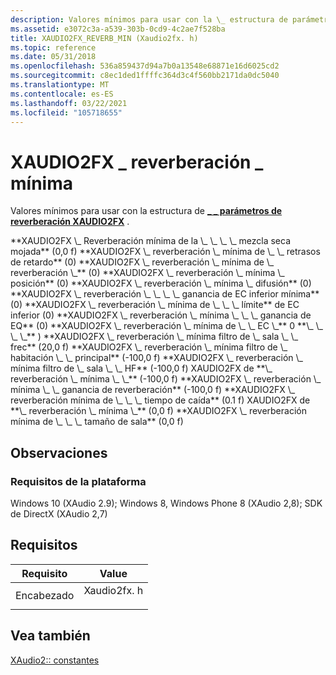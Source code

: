 ```yaml
---
description: Valores mínimos para usar con la \_ estructura de parámetros de reverberación XAUDIO2FX \_ .
ms.assetid: e3072c3a-a539-303b-0cd9-4c2ae7f528ba
title: XAUDIO2FX_REVERB_MIN (Xaudio2fx. h)
ms.topic: reference
ms.date: 05/31/2018
ms.openlocfilehash: 536a859437d94a7b0a13548e68871e16d6025cd2
ms.sourcegitcommit: c8ec1ded1ffffc364d3c4f560bb2171da0dc5040
ms.translationtype: MT
ms.contentlocale: es-ES
ms.lasthandoff: 03/22/2021
ms.locfileid: "105718655"
---
```

# <a name="xaudio2fx_reverb_min"></a>XAUDIO2FX \_ reverberación \_ mínima

Valores mínimos para usar con la estructura de [**\_ \_ parámetros de reverberación XAUDIO2FX**](/windows/desktop/api/xaudio2fx/ns-xaudio2fx-xaudio2fx_reverb_parameters) .

<dl> <span id="XAUDIO2FX_REVERB_MIN_WET_DRY_MIX"></span><span id="xaudio2fx_reverb_min_wet_dry_mix"></span>**XAUDIO2FX \_ Reverberación mínima de la \_ \_ \_ \_ mezcla seca mojada** (0,0 f) <span id="XAUDIO2FX_REVERB_MIN_REFLECTIONS_DELAY"></span> <span id="xaudio2fx_reverb_min_reflections_delay"></span> **XAUDIO2FX \_ reverberación \_ mínima de \_ \_ retrasos de retardo** (0) <span id="XAUDIO2FX_REVERB_MIN_REVERB_DELAY"></span> <span id="xaudio2fx_reverb_min_reverb_delay"></span> **XAUDIO2FX \_ reverberación \_ mínima de \_ reverberación \_** (0) <span id="XAUDIO2FX_REVERB_MIN_POSITION"></span> <span id="xaudio2fx_reverb_min_position"></span> **XAUDIO2FX \_ reverberación \_ mínima \_ posición** (0) <span id="XAUDIO2FX_REVERB_MIN_DIFFUSION"></span> <span id="xaudio2fx_reverb_min_diffusion"></span> **XAUDIO2FX \_ reverberación \_ mínima \_ difusión** (0) <span id="XAUDIO2FX_REVERB_MIN_LOW_EQ_GAIN"></span> <span id="xaudio2fx_reverb_min_low_eq_gain"></span> **XAUDIO2FX \_ reverberación \_ \_ \_ \_ ganancia de EC inferior mínima** (0) <span id="XAUDIO2FX_REVERB_MIN_LOW_EQ_CUTOFF"></span> <span id="xaudio2fx_reverb_min_low_eq_cutoff"></span> **XAUDIO2FX \_ reverberación \_ mínima de \_ \_ \_ límite** de EC inferior (0) <span id="XAUDIO2FX_REVERB_MIN_HIGH_EQ_GAIN"></span> <span id="xaudio2fx_reverb_min_high_eq_gain"></span> **XAUDIO2FX \_ reverberación \_ mínima \_ \_ \_ ganancia de EQ** (0) <span id="XAUDIO2FX_REVERB_MIN_HIGH_EQ_CUTOFF"></span> <span id="xaudio2fx_reverb_min_high_eq_cutoff"></span> **XAUDIO2FX \_ reverberación \_ mínima de \_ \_ EC \_** <span id="XAUDIO2FX_REVERB_MIN_REAR_DELAY"></span> <span id="xaudio2fx_reverb_min_rear_delay"></span> 0 **\_ \_ \_ \_** ) <span id="XAUDIO2FX_REVERB_MIN_ROOM_FILTER_FREQ"></span> <span id="xaudio2fx_reverb_min_room_filter_freq"></span> **XAUDIO2FX \_ reverberación \_ mínima filtro de \_ sala \_ \_ frec** (20,0 f) <span id="XAUDIO2FX_REVERB_MIN_ROOM_FILTER_MAIN"></span> <span id="xaudio2fx_reverb_min_room_filter_main"></span> **XAUDIO2FX \_ reverberación \_ mínima filtro de \_ habitación \_ \_ principal** (-100,0 f) <span id="XAUDIO2FX_REVERB_MIN_ROOM_FILTER_HF"></span> <span id="xaudio2fx_reverb_min_room_filter_hf"></span> **XAUDIO2FX \_ reverberación \_ mínima filtro de \_ sala \_ \_ HF** (-100,0 f) XAUDIO2FX de <span id="XAUDIO2FX_REVERB_MIN_REFLECTIONS_GAIN"></span> <span id="xaudio2fx_reverb_min_reflections_gain"></span> **\_ reverberación \_ mínima \_ \_** (-100,0 f) <span id="XAUDIO2FX_REVERB_MIN_REVERB_GAIN"></span> <span id="xaudio2fx_reverb_min_reverb_gain"></span> **XAUDIO2FX \_ reverberación \_ mínima \_ \_ ganancia de reverberación** (-100,0 f) <span id="XAUDIO2FX_REVERB_MIN_DECAY_TIME"></span> <span id="xaudio2fx_reverb_min_decay_time"></span> **XAUDIO2FX \_ reverberación mínima de \_ \_ \_ tiempo de caída** (0.1 f) XAUDIO2FX de <span id="XAUDIO2FX_REVERB_MIN_DENSITY"></span> <span id="xaudio2fx_reverb_min_density"></span> **\_ reverberación \_ mínima \_** (0,0 f) <span id="XAUDIO2FX_REVERB_MIN_ROOM_SIZE"></span> <span id="xaudio2fx_reverb_min_room_size"></span> **XAUDIO2FX \_ reverberación mínima de \_ \_ \_ tamaño de sala** (0,0 f)
</dl>

## <a name="remarks"></a>Observaciones

### <a name="platform-requirements"></a>Requisitos de la plataforma

Windows 10 (XAudio 2.9); Windows 8, Windows Phone 8 (XAudio 2,8); SDK de DirectX (XAudio 2,7)

## <a name="requirements"></a>Requisitos



| Requisito | Value |
|-------------------|----------------------------------------------------------------------------------------|
| Encabezado<br/> | <dl> <dt>Xaudio2fx. h</dt> </dl> |



## <a name="see-also"></a>Vea también

<dl> <dt>

[XAudio2:: constantes](constants.md)
</dt> </dl>

 

 




